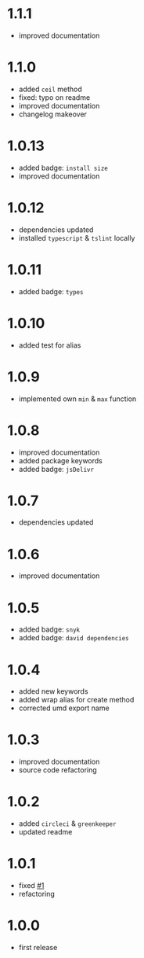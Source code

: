 # 1.1.1

* improved documentation

# 1.1.0

* added `ceil` method
* fixed: typo on readme
* improved documentation
* changelog makeover

# 1.0.13

* added badge: `install size`
* improved documentation

# 1.0.12

* dependencies updated
* installed `typescript` & `tslint` locally

# 1.0.11

* added badge: `types`

# 1.0.10

* added test for alias

# 1.0.9

* implemented own `min` & `max` function

# 1.0.8

* improved documentation
* added package keywords
* added badge: `jsDelivr`

# 1.0.7

* dependencies updated

# 1.0.6

* improved documentation

# 1.0.5

* added badge: `snyk`
* added badge: `david dependencies`

# 1.0.4

* added new keywords
* added wrap alias for create method
* corrected umd export name

# 1.0.3

* improved documentation
* source code refactoring

# 1.0.2

* added `circleci` & `greenkeeper`
* updated readme

# 1.0.1

* fixed [#1](https://github.com/manferlo81/map-number/issues/1)
* refactoring

# 1.0.0

* first release
